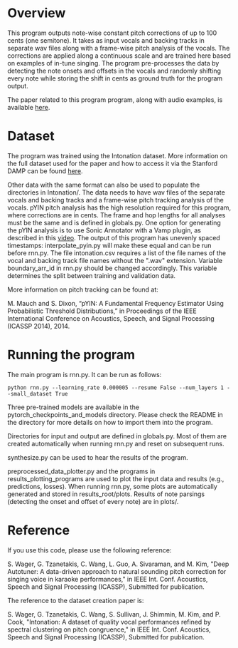 # Overview

This program outputs note-wise constant pitch corrections of up to 100 cents (one semitone).
It takes as input vocals and backing tracks in separate wav files along with a
frame-wise pitch analysis of the vocals. The corrections are 
applied along a continuous scale and are trained here based on examples of in-tune singing. The program
pre-processes the data by detecting the note onsets and offsets in the vocals and randomly shifting 
every note while storing the shift in cents as ground truth for the program output. 

The paper related to this program program, along with audio examples, is available [here](http://homes.sice.indiana.edu/scwager/deepautotuner.html).

# Dataset

The program was trained using the Intonation dataset. More information on the full dataset used
for the paper and how to access it via the Stanford DAMP can be found [here](http://homes.sice.indiana.edu/scwager/images/damp_dataset_nov5.pdf).

Other data with the same format can also be used to populate the directories in Intonation/. The data needs to have wav files of the separate vocals and backing tracks and a frame-wise pitch tracking analysis of the vocals. pYIN pitch analysis has the high
resolution required for this program, where corrections are in cents. The frame and hop lengths for all
analyses must be the same and is defined in globals.py. One option for generating the pYIN analysis is to use Sonic Annotator with a Vamp plugin, as described in this [video](https://youtu.be/ojtkaoV0N48). The output of this program has unevenly spaced timestamps: interpolate_pyin.py will make these equal and can be run before rnn.py. The file intonation.csv requires a list of the file names of the vocal and backing track file names without the ".wav" extension. Variable boundary_arr_id in rnn.py should be changed accordingly. This variable determines the split between training and validation data. 

More information on pitch tracking can be found at:

M. Mauch and S. Dixon, “pYIN: A Fundamental Frequency Estimator Using Probabilistic Threshold Distributions,”
in Proceedings of the IEEE International Conference on Acoustics, Speech, and Signal Processing (ICASSP 2014), 2014.

# Running the program

The main program is rnn.py. It can be run as follows:

`python rnn.py --learning_rate 0.000005 --resume False --num_layers 1 --small_dataset True`

Three pre-trained models are available in the pytorch_checkpoints_and_models directory. Please check the
README in the directory for more details on how to import them into the program. 

Directories for input and output are defined in globals.py. Most of them are created automatically when
running rnn.py and reset on subsequent runs.

synthesize.py can be used to hear the results of the program.

preprocessed_data_plotter.py and the programs in results_plotting_programs are used to plot the input
data and results (e.g., predictions, losses). When running rnn.py, some plots are automatically generated
and stored in results_root/plots. Results of note parsings (detecting the onset and offset of every note)
are in plots/.

# Reference 

If you use this code, please use the following reference:

S. Wager, G. Tzanetakis, C. Wang, L. Guo, A. Sivaraman, and M. Kim,
"Deep Autotuner: A data-driven approach to natural sounding pitch correction for singing voice
in karaoke performances,"
in IEEE Int. Conf. Acoustics, Speech and Signal Processing (ICASSP), Submitted for publication.

The reference to the dataset creation paper is:

S. Wager, G. Tzanetakis, C. Wang, S. Sullivan, J. Shimmin, M. Kim, and P. Cook, 
"Intonation: A dataset of quality vocal performances refined by spectral clustering on pitch congruence,"
in IEEE Int. Conf. Acoustics, Speech and Signal Processing (ICASSP), Submitted for publication.

